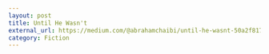 ```yaml
---
layout: post
title: Until He Wasn't
external_url: https://medium.com/@abrahamchaibi/until-he-wasnt-50a2f81729f9
category: Fiction 
---
```


